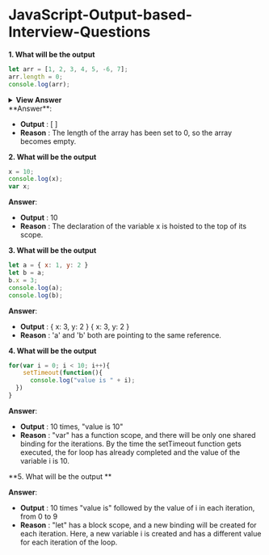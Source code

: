 

# JavaScript-Output-based-Interview-Questions

**1. What will be the output**

```js
let arr = [1, 2, 3, 4, 5, -6, 7];
arr.length = 0;
console.log(arr);
```

<details>
	<summary><b>View Answer</b></summary>
<ul>	
	<li><b>Output</b> : [ ]</li>
	<li><b>Reason</b> : The length of the array has been set to 0, so the array becomes empty.</li>
</ul>
</details>
**Answer**: 

<ul>	
	<li><b>Output</b> : [ ]</li>
	<li><b>Reason</b> : The length of the array has been set to 0, so the array becomes empty.</li>
</ul>



**2. What will be the output**

```js
x = 10;
console.log(x);
var x;    
```

**Answer**:

- **Output** : 10
- **Reason** : The declaration of the variable x is hoisted to the top of its scope.

**3. What will be the output**

```js
let a = { x: 1, y: 2 }
let b = a;
b.x = 3;
console.log(a);
console.log(b);
```

**Answer**: 

- **Output** : { x: 3, y: 2 } { x: 3, y: 2 }
- **Reason** : 'a' and 'b' both are pointing to the same reference.

**4. What will be the output**

```js
for(var i = 0; i < 10; i++){
    setTimeout(function(){
      console.log("value is " + i);
  })
}
```

**Answer**:

- **Output** : 10 times, "value is 10"
- **Reason** : "var" has a function scope, and there will be only  one shared binding for the iterations. By the time the setTimeout  function gets executed, the for loop has already completed and the value of the variable i is 10.

**5. What will be the output **

**Answer**:

- **Output** : 10 times "value is" followed by the value of i in each iteration, from 0 to 9
- **Reason** : "let" has a block scope, and a new binding will be  created for each iteration. Here, a new variable i is created and has a  different value for each iteration of the loop.
